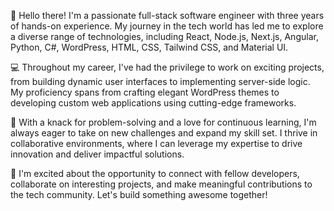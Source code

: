 👋 Hello there! I'm a passionate full-stack software engineer with three years of hands-on experience. My journey in the tech world has led me to explore a diverse range of technologies, including React, Node.js, Next.js, Angular, Python, C#, WordPress, HTML, CSS, Tailwind CSS, and Material UI.

💻 Throughout my career, I've had the privilege to work on exciting projects, from building dynamic user interfaces to implementing server-side logic. My proficiency spans from crafting elegant WordPress themes to developing custom web applications using cutting-edge frameworks.

🚀 With a knack for problem-solving and a love for continuous learning, I'm always eager to take on new challenges and expand my skill set. I thrive in collaborative environments, where I can leverage my expertise to drive innovation and deliver impactful solutions.

🌟 I'm excited about the opportunity to connect with fellow developers, collaborate on interesting projects, and make meaningful contributions to the tech community. Let's build something awesome together!
